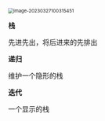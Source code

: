 <img src="E:\Project\Textbook\assets\image-20230327100315451.png" alt="image-20230327100315451" style="zoom:67%;" />



**栈**

先进先出，将后进来的先排出



**递归**

维护一个隐形的栈



**迭代**

一个显示的栈



